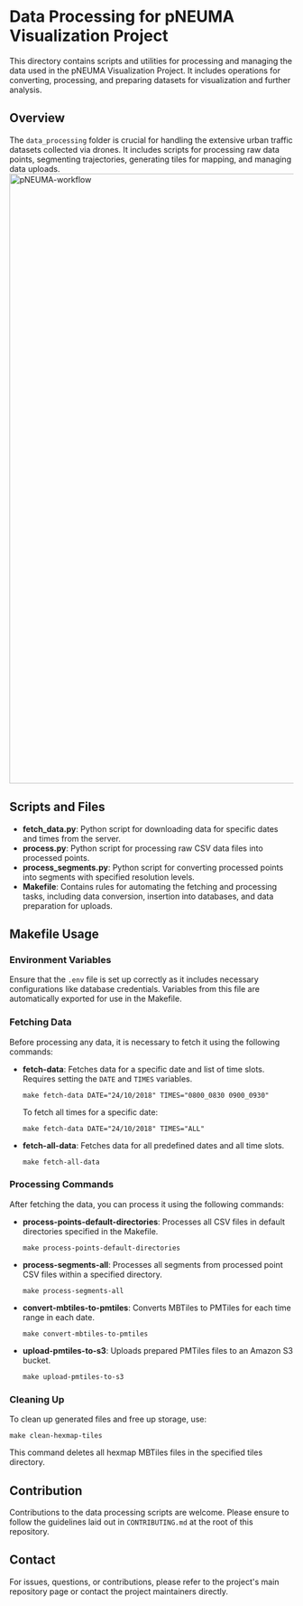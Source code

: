 # Data Processing for pNEUMA Visualization Project

This directory contains scripts and utilities for processing and managing the data used in the pNEUMA Visualization Project. It includes operations for converting, processing, and preparing datasets for visualization and further analysis.

## Overview

The `data_processing` folder is crucial for handling the extensive urban traffic datasets collected via drones. It includes scripts for processing raw data points, segmenting trajectories, generating tiles for mapping, and managing data uploads.          
                                                                                                        <img width="1079" alt="pNEUMA-workflow" src="https://github.com/EPFL-ENAC/pNEUMA/assets/20055338/e0956106-986a-48b7-83e5-e904a3fd1cee">


## Scripts and Files

- **fetch_data.py**: Python script for downloading data for specific dates and times from the server.
- **process.py**: Python script for processing raw CSV data files into processed points.
- **process_segments.py**: Python script for converting processed points into segments with specified resolution levels.
- **Makefile**: Contains rules for automating the fetching and processing tasks, including data conversion, insertion into databases, and data preparation for uploads.

## Makefile Usage

### Environment Variables

Ensure that the `.env` file is set up correctly as it includes necessary configurations like database credentials. Variables from this file are automatically exported for use in the Makefile.

### Fetching Data

Before processing any data, it is necessary to fetch it using the following commands:

- **fetch-data**: Fetches data for a specific date and list of time slots. Requires setting the `DATE` and `TIMES` variables.

  ```
  make fetch-data DATE="24/10/2018" TIMES="0800_0830 0900_0930"
  ```

  To fetch all times for a specific date:

  ```
  make fetch-data DATE="24/10/2018" TIMES="ALL"
  ```

- **fetch-all-data**: Fetches data for all predefined dates and all time slots.
  ```
  make fetch-all-data
  ```

### Processing Commands

After fetching the data, you can process it using the following commands:

- **process-points-default-directories**: Processes all CSV files in default directories specified in the Makefile.

  ```
  make process-points-default-directories
  ```

- **process-segments-all**: Processes all segments from processed point CSV files within a specified directory.

  ```
  make process-segments-all
  ```

- **convert-mbtiles-to-pmtiles**: Converts MBTiles to PMTiles for each time range in each date.

  ```
  make convert-mbtiles-to-pmtiles
  ```

- **upload-pmtiles-to-s3**: Uploads prepared PMTiles files to an Amazon S3 bucket.
  ```
  make upload-pmtiles-to-s3
  ```

### Cleaning Up

To clean up generated files and free up storage, use:

```
make clean-hexmap-tiles
```

This command deletes all hexmap MBTiles files in the specified tiles directory.

## Contribution

Contributions to the data processing scripts are welcome. Please ensure to follow the guidelines laid out in `CONTRIBUTING.md` at the root of this repository.

## Contact

For issues, questions, or contributions, please refer to the project's main repository page or contact the project maintainers directly.
